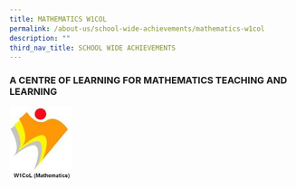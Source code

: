 ```yaml
---
title: MATHEMATICS W1COL
permalink: /about-us/school-wide-achievements/mathematics-w1col
description: ""
third_nav_title: SCHOOL WIDE ACHIEVEMENTS
---
```

### A CENTRE OF LEARNING FOR MATHEMATICS TEACHING AND LEARNING

![](/images/w1col_1.jpeg)